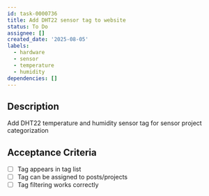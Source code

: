 ```yaml
---
id: task-0000736
title: Add DHT22 sensor tag to website
status: To Do
assignee: []
created_date: '2025-08-05'
labels:
  - hardware
  - sensor
  - temperature
  - humidity
dependencies: []
---
```


## Description

Add DHT22 temperature and humidity sensor tag for sensor project categorization

## Acceptance Criteria

- [ ] Tag appears in tag list
- [ ] Tag can be assigned to posts/projects
- [ ] Tag filtering works correctly
